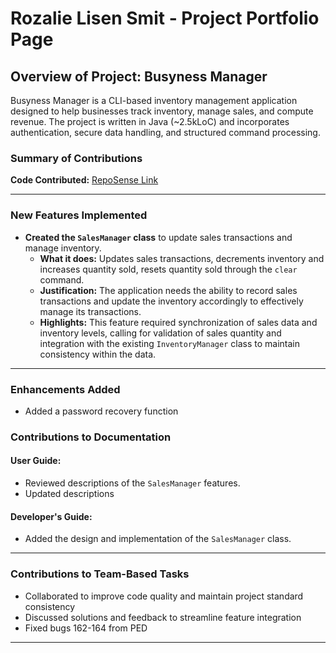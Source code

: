 <!-- @@author rozaliesmit -->

# Rozalie Lisen Smit - Project Portfolio Page

## Overview of Project: Busyness Manager

Busyness Manager is a CLI-based inventory management application designed to help businesses track inventory, manage
sales, and compute revenue. The project is written in Java (~2.5kLoC) and incorporates authentication, secure data
handling, and structured command processing.

### Summary of Contributions

**Code Contributed:**
[RepoSense Link](https://nus-cs2113-ay2425s2.github.io/tp-dashboard/?search=rozaliesmit&breakdown=true)

---

### New Features Implemented

- **Created the `SalesManager` class** to update sales transactions and manage inventory.
    - **What it does:** Updates sales transactions, decrements inventory and increases quantity sold, resets quantity
      sold through the `clear` command.
    - **Justification:** The application needs the ability to record sales transactions and update the inventory
      accordingly to effectively manage its transactions.
    - **Highlights:** This feature required synchronization of sales data and inventory levels, calling for validation
      of sales quantity and integration with the existing `InventoryManager` class to maintain consistency within the
      data.

---

### Enhancements Added

- Added a password recovery function

### Contributions to Documentation

#### User Guide:

- Reviewed descriptions of the `SalesManager` features.
- Updated descriptions

#### Developer's Guide:

- Added the design and implementation of the `SalesManager` class.

---

### Contributions to Team-Based Tasks

- Collaborated to improve code quality and maintain project standard consistency
- Discussed solutions and feedback to streamline feature integration
- Fixed bugs 162-164 from PED

---

